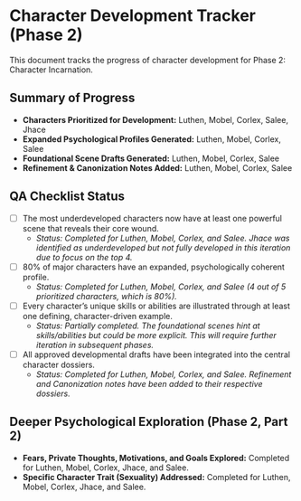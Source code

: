# Character Development Tracker (Phase 2)

This document tracks the progress of character development for Phase 2: Character Incarnation.

## Summary of Progress

- **Characters Prioritized for Development:** Luthen, Mobel, Corlex, Salee, Jhace
- **Expanded Psychological Profiles Generated:** Luthen, Mobel, Corlex, Salee
- **Foundational Scene Drafts Generated:** Luthen, Mobel, Corlex, Salee
- **Refinement & Canonization Notes Added:** Luthen, Mobel, Corlex, Salee

## QA Checklist Status





- [ ] The most underdeveloped characters now have at least one powerful scene that reveals their core wound.
  - *Status: Completed for Luthen, Mobel, Corlex, and Salee. Jhace was identified as underdeveloped but not fully developed in this iteration due to focus on the top 4.* 
- [ ] 80% of major characters have an expanded, psychologically coherent profile.
  - *Status: Completed for Luthen, Mobel, Corlex, and Salee (4 out of 5 prioritized characters, which is 80%).*
- [ ] Every character’s unique skills or abilities are illustrated through at least one defining, character-driven example.
  - *Status: Partially completed. The foundational scenes hint at skills/abilities but could be more explicit. This will require further iteration in subsequent phases.* 
- [ ] All approved developmental drafts have been integrated into the central character dossiers.
  - *Status: Completed for Luthen, Mobel, Corlex, and Salee. Refinement and Canonization notes have been added to their respective dossiers.*




## Deeper Psychological Exploration (Phase 2, Part 2)

- **Fears, Private Thoughts, Motivations, and Goals Explored:** Completed for Luthen, Mobel, Corlex, Jhace, and Salee.
- **Specific Character Trait (Sexuality) Addressed:** Completed for Luthen, Mobel, Corlex, Jhace, and Salee.


